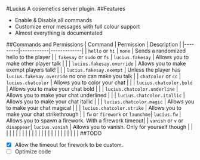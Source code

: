 #Lucius
A cosemetics server plugin.
##Features
 - Enable & Disable all commands
 - Customize error messages with full colour support
 - Almost everything is documentated

##Commands and Permissions
| Command | Permission | Description |
|---------|------------|-------------|
| `hello` or `hi` | `none` | Sends a randomized hello to the player |
| `fakesay` or `sudo` or `fs` | `lucius.fakesay` | Allows you to make other player talk |
|  | `lucius.fakesay.override` | Allows you to make exempt players talk! |
|  | `lucius.fakesay.exempt` | Unless the player has `lucius.fakesay.override` no one can make you talk |
| `chatcolor` or  `cc` | `lucius.chatcolor` | Allows you to color your chat |
|  | `lucius.chatcolor.bold` | Allows you to make your chat bold |
|  | `lucius.chatcolor.underline` | Allows you to make your chat underlined |
|  | `lucius.chatcolor.itallic` | Allows you to make your chat itallic |
|  | `lucius.chatcolor.magic` | Allows you to make your chat magical |
|  | `lucius.chatcolor.strike` | Allows you to make your chat strikethrough |
| `fw` or `firework` or `launchme`| `lucius.fw` | Allows you to spawn a firework. With a firework timeout|
| `vanish` or `v` or `disappear`| `lucius.vanish`  | Allows you to vanish. Only for yourself though |
|  |  |  |
|  |  |  |
|  |  |  |
|  |  |  |
|  |  |  |
|  |  |  |
##TODO
 - [x] Allow the timeout for firework to be custom.
 - [ ] Optimize code